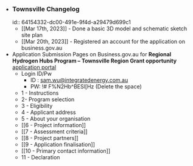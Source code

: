 - ### Townsville Changelog
  id:: 64154332-dc00-491e-9f4d-a29479d699c1
	- [[Mar 17th, 2023]] - Done a basic 3D model and schematic sketch site plan
	- [[Mar 20th, 2023]] - Registered an account for the application on business.gov.au
- Application Submission Pages on Business.gov.au for **Regional Hydrogen Hubs Program – Townsville Region Grant opportunity** [application portal](https://business.gov.au/grants-and-programs/regional-hydrogen-hubs-townsville-region#key-documents)
	- Login ID/Pw
		- ID : sam.wu@integratedenergy.com.au
		- PW: !# F%N2Hb^BESl[Hz (Delete the space)
	- 1 - Instructions
	- 2- Program selection
	- 3 - Eligibility
	- 4 - Applicant address
	- 5 - About your organisation
	- [[6 - Project information]]
	- [[7 - Assessment criteria]]
	- [[8 - Project partners]]
	- [[9 - Application finalisation]]
	- [[10 - Primary contact information]]
	- 11 - Declaration
